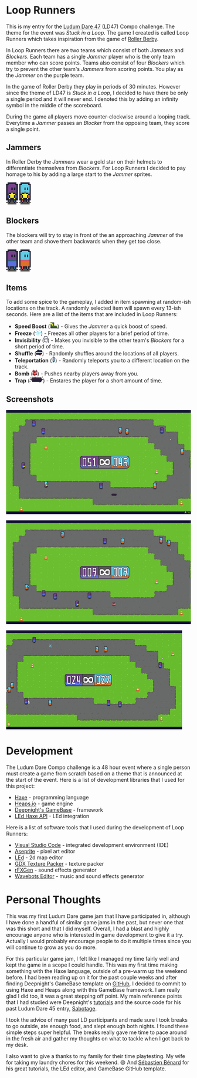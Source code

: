 # Loop Runners

This is my entry for the [Ludum Dare 47](https://ldjam.com/events/ludum-dare/47) (LD47) Compo challenge. The theme for the event was *Stuck in a Loop*. The game I created is called Loop Runners which takes inspiration from the game of [Roller Berby](https://en.wikipedia.org/wiki/Roller_derby).

In Loop Runners there are two teams which consist of both *Jammers* and *Blockers*. Each team has a single *Jammer* player who is the only team member who can score points. Teams also consist of four *Blockers* which try to prevent the other team's *Jammers* from scoring points. You play as the *Jammer* on the purple team.

In the game of Roller Derby they play in periods of 30 minutes. However since the theme of LD47 is *Stuck in a Loop*, I decided to have there be only a single period and it will never end. I denoted this by adding an infinity symbol in the middle of the scoreboard.

During the game all players move counter-clockwise around a looping track. Everytime a *Jammer* passes an *Blocker* from the opposing team, they score a single point.

## Jammers
In Roller Derby the *Jammers* wear a gold star on their helmets to differentiate themselves from *Blockers*. For Loop Runners I decided to pay homage to his by adding a large start to the *Jammer* sprites.

<img src="art/jammerA.idle0.png" style="image-rendering: pixelated;" height="60px">
<img src="art/jammerB.idle0.png" style="image-rendering: pixelated;" height="60px">

## Blockers
The blockers will try to stay in front of the an approaching *Jammer* of the other team and shove them backwards when they get too close.

<img src="art/blockerA.idle0.png" style="image-rendering: pixelated;" height="60px">
<img src="art/blockerB.idle0.png" style="image-rendering: pixelated;" height="60px">

## Items
To add some spice to the gameplay, I added in item spawning at random-ish locations on the track. A randomly selected item will spawn every 13-ish seconds. Here are a list of the items that are included in Loop Runners:

* **Speed Boost** (<img src="art/itemBoot.png" style="image-rendering: pixelated;" height="16px">) - Gives the *Jammer* a quick boost of speed.
* **Freeze** (<img src="art/itemFreeze.png" style="image-rendering: pixelated;" height="16px">) - Freezes all other players for a brief period of time.
* **Invisibility** (<img src="art/itemInvisible.png" style="image-rendering: pixelated;" height="16px">) - Makes you invisible to the other team's *Blockers* for a short period of time.
* **Shuffle** (<img src="art/itemShuffle.png" style="image-rendering: pixelated;" height="16px">) - Randomly shuffles around the locations of all players.
* **Teleportation** (<img src="art/itemTeleport.png" style="image-rendering: pixelated;" height="16px">) - Randomly teleports you to a different location on the track.
* **Bomb** (<img src="art/itemTNT.png" style="image-rendering: pixelated;" height="16px">) - Pushes nearby players away from you.
* **Trap** (<img src="art/itemTrap.png" style="image-rendering: pixelated;" height="16px">) - Enstares the player for a short amount of time.

## Screenshots

![screen0](screenshots/screen0.png)

![screen1](screenshots/screen1.png)

![gameplay](screenshots/gameplay.gif)

# Development

The Ludum Dare Compo challenge is a 48 hour event where a single person must create a game from scratch based on a theme that is announced at the start of the event. Here is a list of development libraries that I used for this project:

* [Haxe](https://haxe.org/]) - programming language
* [Heaps.io](https://heaps.io/) - game engine
* [Deepnight's GameBase](https://github.com/deepnight/gameBase) - framework
* [LEd Haxe API](https://github.com/deepnight/led-haxe-api) - LEd integration

Here is a list of software tools that I used during the development of Loop Runners:

* [Visual Studio Code](https://code.visualstudio.com/) - integrated development environment (IDE)
* [Aseprite](https://www.aseprite.org/) - pixel art editor
* [LEd](https://deepnight.net/tools/led-2d-level-editor/) - 2d map editor
* [GDX Texture Packer](https://github.com/crashinvaders/gdx-texture-packer-gui) - texture packer
* [rFXGen](https://raylibtech.itch.io/rfxgen) - sound effects generator
* [Wavebots Editor](https://krasse.itch.io/wavebots-editor) - music and sound effects generator

# Personal Thoughts

This was my first Ludum Dare game jam that I have participated in, although I have done a handful of similar game jams in the past, but never one that was this short and that I did myself. Overall, I had a blast and highly encourage anyone who is interested in game development to give it a try. Actually I would probably encourage people to do it multiple times since you will continue to grow as you do more.

For this particular game jam, I felt like I managed my time fairly well and kept the game in a scope I could handle. This was my first time making something with the Haxe language, outside of a pre-warm up the weekend before. I had been reading up on it for the past couple weeks and after finding Deepnight's GameBase template on [GitHub](http://github.com), I decided to commit to using Haxe and Heaps along with this GameBase framework. I am really glad I did too, it was a great stepping off point. My main reference points that I had studied were Deepnight's [tutorials](https://deepnight.net/tutorials/) and the source code for his past Ludum Dare 45 entry, [Sabotage](https://github.com/deepnight/ld45).

I took the advice of many past LD participants and made sure I took breaks to go outside, ate enough food, and slept enough both nights. I found these simple steps super helpful. The breaks really gave me time to pace around in the fresh air and gather my thoughts on what to tackle when I got back to my desk.

I also want to give a thanks to my family for their time playtesting. My wife for taking my laundry chores for this weekend. :smile: And [Sébastien Bénard](https://twitter.com/deepnightfr) for his great tutorials, the LEd editor, and GameBase GitHub template.
